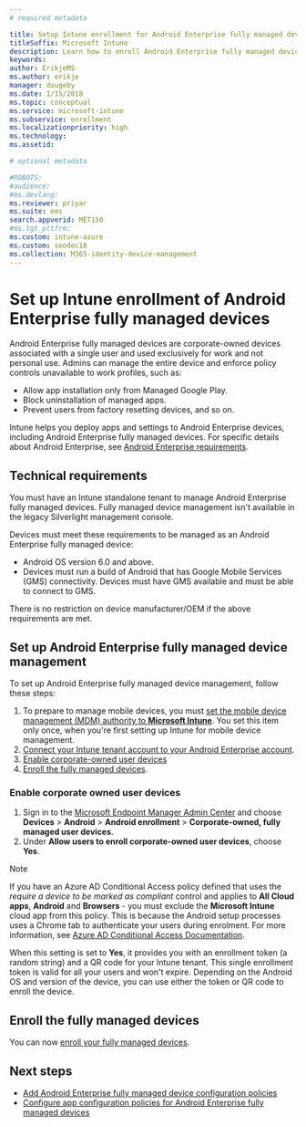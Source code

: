 ```yaml
---
# required metadata

title: Setup Intune enrollment for Android Enterprise fully managed devices
titleSuffix: Microsoft Intune
description: Learn how to enroll Android Enterprise fully managed devices in Intune.
keywords:
author: ErikjeMS 
ms.author: erikje
manager: dougeby
ms.date: 1/15/2018
ms.topic: conceptual
ms.service: microsoft-intune
ms.subservice: enrollment
ms.localizationpriority: high
ms.technology:
ms.assetid: 

# optional metadata

#ROBOTS:
#audience:
#ms.devlang:
ms.reviewer: priyar
ms.suite: ems
search.appverid: MET150
#ms.tgt_pltfrm:
ms.custom: intune-azure
ms.custom: seodec18
ms.collection: M365-identity-device-management
---
```


# Set up Intune enrollment of Android Enterprise fully managed devices 

Android Enterprise fully managed devices are corporate-owned devices associated with a single user and used exclusively for work and not personal use. Admins can manage the entire device and enforce policy controls unavailable to work profiles, such as:
- Allow app installation only from Managed Google Play.
- Block uninstallation of managed apps.
- Prevent users from factory resetting devices, and so on.

Intune helps you deploy apps and settings to Android Enterprise devices, including Android Enterprise fully managed devices. For specific details about Android Enterprise, see [Android Enterprise requirements](https://support.google.com/work/android/answer/6174145?hl=en&ref_topic=6151012).

## Technical requirements

You must have an Intune standalone tenant to manage Android Enterprise fully managed devices. Fully managed device management isn't available in the legacy Silverlight management console.

Devices must meet these requirements to be managed as an Android Enterprise fully managed device:

- Android OS version 6.0 and above.
- Devices must run a build of Android that has Google Mobile Services (GMS) connectivity. Devices must have GMS available and must be able to connect to GMS.

There is no restriction on device manufacturer/OEM if the above requirements are met.

## Set up Android Enterprise fully managed device management

To set up Android Enterprise fully managed device management, follow these steps:

1. To prepare to manage mobile devices, you must [set the mobile device management (MDM) authority to **Microsoft Intune**](../intune/fundamentals/mdm-authority-set.md). You set this item only once, when you're first setting up Intune for mobile device management.
2. [Connect your Intune tenant account to your Android Enterprise account](connect-intune-android-enterprise.md).
3. [Enable corporate-owned user devices](#enable-corporate-owned-user-devices)
4. [Enroll the fully managed devices](#enroll-the-fully-managed-devices).

### Enable corporate owned user devices

1. Sign in to the [Microsoft Endpoint Manager Admin Center](https://go.microsoft.com/fwlink/?linkid=2109431) and choose **Devices** > **Android** > **Android enrollment**  > **Corporate-owned, fully managed user devices**.
2. Under **Allow users to enroll corporate-owned user devices**, choose **Yes**.

> [!NOTE]
> If you have an Azure AD Conditional Access policy defined that uses the *require a device to be marked as compliant* control and  applies to **All Cloud apps**, **Android** and **Browsers** - you must exclude the **Microsoft Intune** cloud app from this policy. This is because the Android setup processes uses a Chrome tab to authenticate your users during enrolment. For more information, see [Azure AD Conditional Access Documentation](https://docs.microsoft.com/azure/active-directory/conditional-access/).

When this setting is set to **Yes**, it provides you with an enrollment token (a random string) and a QR code for your Intune tenant. This single enrollment token is valid for all your users and won't expire. Depending on the Android OS and version of the device, you can use either the token or QR code to enroll the device.

## Enroll the fully managed devices
You can now [enroll your fully managed devices](android-dedicated-devices-fully-managed-enroll.md).

## Next steps
- [Add Android Enterprise fully managed device configuration policies](../intune/configuration/device-restrictions-android-for-work.md#device-owner-only)
- [Configure app configuration policies for Android Enterprise fully managed devices](../intune/apps/app-configuration-policies-use-android.md)

